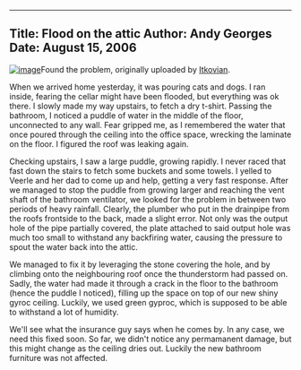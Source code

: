 -----
Title:  Flood on the attic
Author: Andy Georges
Date: August 15, 2006
-----







[![image](71E70470-5A0A-4C60-B247-85BBBB299302-1.jpg)](http://www.flickr.com/photos/itkovian/214961682/)Found
the problem, originally uploaded by
[Itkovian](http://www.flickr.com/people/itkovian/).


When we arrived home yesterday, it was pouring cats and dogs. I ran
inside, fearing the cellar might have been flooded, but everything was
ok there. I slowly made my way upstairs, to fetch a dry t-shirt. Passing
the bathroom, I noticed a puddle of water in the middle of the floor,
unconnected to any wall. Fear gripped me, as I remembered the water that
once poured through the ceiling into the office space, wrecking the
laminate on the floor. I figured the roof was leaking again.


Checking upstairs, I saw a large puddle, growing rapidly. I never raced
that fast down the stairs to fetch some buckets and some towels. I
yelled to Veerle and her dad to come up and help, getting a very fast
response. After we managed to stop the puddle from growing larger and
reaching the vent shaft of the bathroom ventilator, we looked for the
problem in between two periods of heavy rainfall. Clearly, the plumber
who put in the drainpipe from the roofs frontside to the back, made a
slight error. Not only was the output hole of the pipe partially
covered, the plate attached to said output hole was much too small to
withstand any backfiring water, causing the pressure to spout the water
back into the attic.


We managed to fix it by leveraging the stone covering the hole, and by
climbing onto the neighbouring roof once the thunderstorm had passed on.
Sadly, the water had made it through a crack in the floor to the
bathroom (hence the puddle I noticed), filling up the space on top of
our new shiny gyroc ceiling. Luckily, we used green gyproc, which is
supposed to be able to withstand a lot of humidity.


We'll see what the insurance guy says when he comes by. In any case, we
need this fixed soon. So far, we didn't notice any permamanent damage,
but this might change as the ceiling dries out. Luckily the new bathroom
furniture was not affected.




